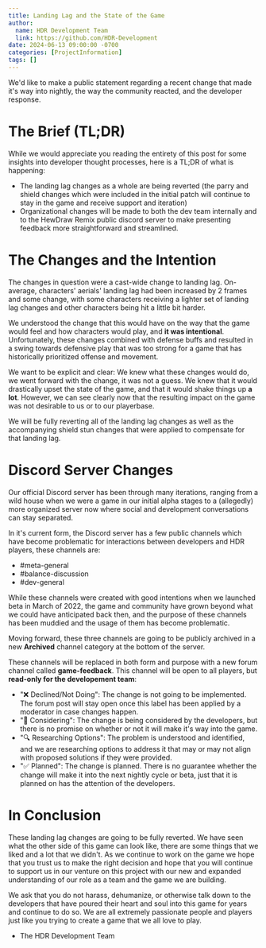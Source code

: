 ```yaml
---
title: Landing Lag and the State of the Game
author:
  name: HDR Development Team
  link: https://github.com/HDR-Development
date: 2024-06-13 09:00:00 -0700
categories: [ProjectInformation]
tags: []
---
```


We'd like to make a public statement regarding a recent change that made it's way into nightly, the way the community reacted, and the developer response.

# The Brief (TL;DR)
While we would appreciate you reading the entirety of this post for some insights into developer thought processes, here is a TL;DR of what is happening:
- The landing lag changes as a whole are being reverted (the parry and shield changes which were included in the initial patch will continue to stay in the game and receive support and iteration)
- Organizational changes will be made to both the dev team internally and to the HewDraw Remix public discord server to make presenting feedback more straightforward and streamlined.

# The Changes and the Intention
The changes in question were a cast-wide change to landing lag. On-average, characters' aerials' landing lag had been increased by 2 frames and some change, with some characters receiving a lighter set of landing lag changes and other characters being hit a little bit harder.

We understood the change that this would have on the way that the game would feel and how characters would play, and **it was intentional**. Unfortunately, these changes combined with defense buffs and resulted in a swing towards defensive play that was too strong for a game that has historically prioritized offense and movement.

We want to be explicit and clear: We knew what these changes would do, we went forward with the change, it was not a guess. We knew that it would drastically upset the state of the game, and that it would shake things up **a lot**. However, we can see clearly now that the resulting impact on the game was not desirable to us or to our playerbase.

We will be fully reverting all of the landing lag changes as well as the accompanying shield stun changes that were applied to compensate for that landing lag.

# Discord Server Changes
Our official Discord server has been through many iterations, ranging from a wild house when we were a game in our initial alpha stages to a (allegedly) more organized server now where social and development conversations can stay separated.

In it's current form, the Discord server has a few public channels which have become problematic for interactions between developers and HDR players, these channels are:
- #meta-general
- #balance-discussion
- #dev-general

While these channels were created with good intentions when we launched beta in March of 2022, the game and community have grown beyond what we could have anticipated back then, and the purpose of these channels has been muddied and the usage of them has become problematic.

Moving forward, these three channels are going to be publicly archived in a new **Archived** channel category at the bottom of the server.

These channels will be replaced in both form and purpose with a new forum channel called **game-feedback**. This channel will be open to all players, but **read-only for the developement team**:
- "❌ Declined/Not Doing": The change is not going to be implemented. The forum post will stay open once this label has been applied by a moderator in case changes happen.
- "📝 Considering": The change is being considered by the developers, but there is no promise on whether or not it will make it's way into the game.
- "🔍 Researching Options": The problem is understood and identified, and we are researching options to address it that may or may not align with proposed solutions if they were provided.
- "✅ Planned": The change is planned. There is no guarantee whether the change will make it into the next nightly cycle or beta, just that it is planned on has the attention of the developers.

# In Conclusion
These landing lag changes are going to be fully reverted. We have seen what the other side of this game can look like, there are some things that we liked and a lot that we didn't. As we continue to work on the game we hope that you trust us to make the right decision and hope that you will continue to support us in our venture on this project with our new and expanded understanding of our role as a team and the game we are building.

We ask that you do not harass, dehumanize, or otherwise talk down to the developers that have poured their heart and soul into this game for years and continue to do so. We are all extremely passionate people and players just like you trying to create a game that we all love to play.

- The HDR Development Team